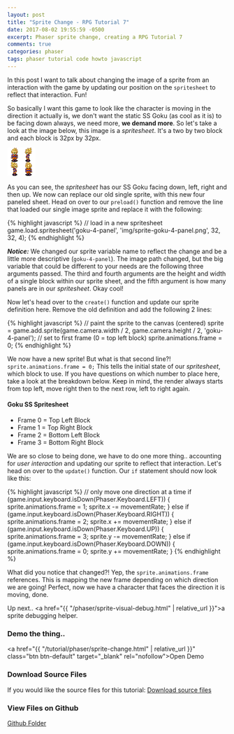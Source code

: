 ```yaml
---
layout: post
title: "Sprite Change - RPG Tutorial 7"
date: 2017-08-02 19:55:59 -0500
excerpt: Phaser sprite change, creating a RPG Tutorial 7
comments: true
categories: phaser
tags: phaser tutorial code howto javascript
---
```


In this post I want to talk about changing the image of a sprite from an interaction with the game by updating our position on the `spritesheet` to reflect that interaction. Fun!

So basically I want this game to look like the character is moving in the direction it actually is, we don't want the static SS Goku (as cool as it is) to be facing down always, we need more, **we demand more**. So let's take a look at the image below, this image is a *spritesheet*. It's a two by two block and each block is 32px by 32px.

<div class="img-wrapper">
  <img class="img" src="/assets/img/phaser/sprite/sprite-goku-4-panel.png" alt="Super Saiyan Goku spritesheet">
</div>

As you can see, the *spritesheet* has our SS Goku facing down, left, right and then up. We now can replace our old single sprite, with this new four paneled sheet. Head on over to our `preload()` function and remove the line that loaded our single image sprite and replace it with the following:

{% highlight javascript %}
// load in a new spritesheet
game.load.spritesheet('goku-4-panel', 'img/sprite-goku-4-panel.png', 32, 32, 4);
{% endhighlight %}

***Notice:*** We changed our sprite variable name to reflect the change and be a little more descriptive (`goku-4-panel`). The image path changed, but the big variable that could be different to your needs are the following three arguments passed. The third and fourth arguments are the height and width of a single block within our sprite sheet, and the fifth argument is how many panels are in our *spritesheet*. Okay cool!

Now let's head over to the `create()` function and update our sprite definition here. Remove the old definition and add the following 2 lines:

{% highlight javascript %}
// paint the sprite to the canvas (centered)
sprite = game.add.sprite(game.camera.width / 2, game.camera.height / 2, 'goku-4-panel');
// set to first frame (0 = top left block)
sprite.animations.frame = 0;
{% endhighlight %}

We now have a new sprite! But what is that second line?! `sprite.animations.frame = 0;` This tells the initial state of our *spritesheet*, which block to use. If you have questions on which number to place here, take a look at the breakdown below. Keep in mind, the render always starts from top left, move right then to the next row, left to right again.

#### Goku SS Spritesheet
* Frame 0 = Top Left Block
* Frame 1 = Top Right Block
* Frame 2 = Bottom Left Block
* Frame 3 = Bottom Right Block

We are so close to being done, we have to do one more thing.. accounting for *user interaction* and updating our sprite to reflect that interaction. Let's head on over to the `update()` function. Our `if` statement should now look like this:

{% highlight javascript %}
// only move one direction at a time
if (game.input.keyboard.isDown(Phaser.Keyboard.LEFT)) {
  sprite.animations.frame = 1;
  sprite.x -= movementRate;
} else if (game.input.keyboard.isDown(Phaser.Keyboard.RIGHT)) {
  sprite.animations.frame = 2;
  sprite.x += movementRate;
} else if (game.input.keyboard.isDown(Phaser.Keyboard.UP)) {
  sprite.animations.frame = 3;
  sprite.y -= movementRate;
} else if (game.input.keyboard.isDown(Phaser.Keyboard.DOWN)) {
  sprite.animations.frame = 0;
  sprite.y += movementRate;
}
{% endhighlight %}

What did you notice that changed?! Yep, the `sprite.animations.frame` references. This is mapping the new frame depending on which direction we are going! Perfect, now we have a character that faces the direction it is moving, done.

Up next.. <a href="{{ "/phaser/sprite-visual-debug.html" | relative_url }}">a sprite debugging helper</a>.

### Demo the thing..
<a href="{{ "/tutorial/phaser/sprite-change.html" | relative_url }}" class="btn btn-default" target="_blank" rel="nofollow">Open Demo</a>  

### Download Source Files
If you would like the source files for this tutorial: <a href="/assets/downloads/phaser/sprite-change-tutorial_blog.calebnance.com.zip" class="btn btn-default" download>Download source files</a>

### View Files on Github
<a href="https://github.com/calebnance/blog-calebnance_phaser-tutorials/tree/master/7-sprite-change" class="btn btn-default">Github Folder</a>

